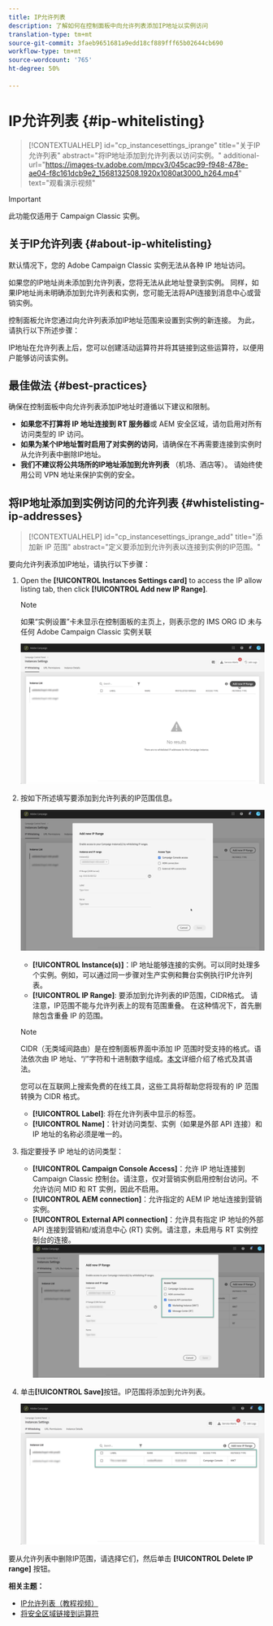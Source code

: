 ```yaml
---
title: IP允许列表
description: 了解如何在控制面板中向允许列表添加IP地址以实例访问
translation-type: tm+mt
source-git-commit: 3faeb9651681a9edd18cf889fff65b02644cb690
workflow-type: tm+mt
source-wordcount: '765'
ht-degree: 50%

---
```



# IP允许列表 {#ip-whitelisting}

>[!CONTEXTUALHELP]
>id="cp_instancesettings_iprange"
>title="关于IP允许列表"
>abstract="将IP地址添加到允许列表以访问实例。"
>additional-url="https://images-tv.adobe.com/mpcv3/045cac99-f948-478e-ae04-f8c161dcb9e2_1568132508.1920x1080at3000_h264.mp4" text="观看演示视频"

>[!IMPORTANT]
>
>此功能仅适用于 Campaign Classic 实例。

## 关于IP允许列表 {#about-ip-whitelisting}

默认情况下，您的 Adobe Campaign Classic 实例无法从各种 IP 地址访问。

如果您的IP地址尚未添加到允许列表，您将无法从此地址登录到实例。 同样，如果IP地址尚未明确添加到允许列表和实例，您可能无法将API连接到消息中心或营销实例。

控制面板允许您通过向允许列表添加IP地址范围来设置到实例的新连接。 为此，请执行以下所述步骤：

IP地址在允许列表上后，您可以创建活动运算符并将其链接到这些运算符，以便用户能够访问该实例。

## 最佳做法 {#best-practices}

确保在控制面板中向允许列表添加IP地址时遵循以下建议和限制。

* **如果您不打算将 IP 地址连接到 RT 服务器**&#x200B;或 AEM 安全区域，请勿启用对所有访问类型的 IP 访问。
* **如果为某个IP地址暂时启用了对实例的访问**，请确保在不再需要连接到实例时从允许列表中删除IP地址。
* **我们不建议将公共场所的IP地址添加到允许列表** （机场、酒店等）。 请始终使用公司 VPN 地址来保护实例的安全。

## 将IP地址添加到实例访问的允许列表 {#whistelisting-ip-addresses}

>[!CONTEXTUALHELP]
>id="cp_instancesettings_iprange_add"
>title="添加新 IP 范围"
>abstract="定义要添加到允许列表以连接到实例的IP范围。"

要向允许列表添加IP地址，请执行以下步骤：

1. Open the **[!UICONTROL Instances Settings card]** to access the IP allow listing tab, then click **[!UICONTROL Add new IP Range]**.

   >[!NOTE]
   >
   >如果“实例设置”卡未显示在控制面板的主页上，则表示您的 IMS ORG ID 未与任何 Adobe Campaign Classic 实例关联

   ![](assets/ip_whitelist_list1.png)

1. 按如下所述填写要添加到允许列表的IP范围信息。

   ![](assets/ip_whitelist_add1.png)

   * **[!UICONTROL Instance(s)]**：IP 地址能够连接的实例。可以同时处理多个实例。例如，可以通过同一步骤对生产实例和舞台实例执行IP允许列表。
   * **[!UICONTROL IP Range]**: 要添加到允许列表的IP范围，CIDR格式。 请注意，IP范围不能与允许列表上的现有范围重叠。 在这种情况下，首先删除包含重叠 IP 的范围。
   >[!NOTE]
   >
   >CIDR（无类域间路由）是在控制面板界面中添加 IP 范围时受支持的格式。语法依次由 IP 地址、“/”字符和十进制数字组成。[本文](https://whatismyipaddress.com/cidr)详细介绍了格式及其语法。
   >
   >您可以在互联网上搜索免费的在线工具，这些工具将帮助您将现有的 IP 范围转换为 CIDR 格式。

   * **[!UICONTROL Label]**: 将在允许列表中显示的标签。
   * **[!UICONTROL Name]**：针对访问类型、实例（如果是外部 API 连接）和 IP 地址的名称必须是唯一的。


1. 指定要授予 IP 地址的访问类型：

   * **[!UICONTROL Campaign Console Access]**：允许 IP 地址连接到 Campaign Classic 控制台。请注意，仅对营销实例启用控制台访问。不允许访问 MID 和 RT 实例，因此不启用。
   * **[!UICONTROL AEM connection]**：允许指定的 AEM IP 地址连接到营销实例。
   * **[!UICONTROL External API connection]**：允许具有指定 IP 地址的外部 API 连接到营销和/或消息中心 (RT) 实例。请注意，未启用与 RT 实例控制台的连接。
   ![](assets/ip_whitelist_acesstype.png)

1. 单击&#x200B;**[!UICONTROL Save]**&#x200B;按钮。IP范围将添加到允许列表。

   ![](assets/ip_whitelist_added.png)

要从允许列表中删除IP范围，请选择它们，然后单击 **[!UICONTROL Delete IP range]** 按钮。

**相关主题：**
* [IP允许列表（教程视频）](https://docs.adobe.com/content/help/en/campaign-learn/campaign-classic-tutorials/administrating/control-panel-acc/ip-whitelisting.html)
* [将安全区域链接到运算符](https://docs.campaign.adobe.com/doc/AC/en/INS_Additional_configurations_Configuring_Campaign_server.html#Linking_a_security_zone_to_an_operator)
